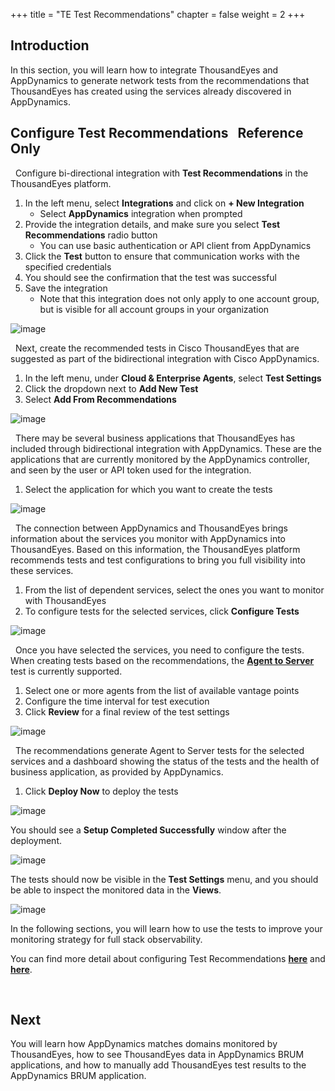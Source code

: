 +++
title = "TE Test Recommendations"
chapter = false
weight = 2
+++

## Introduction

In this section, you will learn how to integrate ThousandEyes and AppDynamics to generate network tests from the recommendations that ThousandEyes has created using the services already discovered in AppDynamics.

## Configure Test Recommendations &nbsp;<span style="color: #ff9900;"><i class='fas fa-cog fa-spin fa-sm'></i></span>&nbsp;Reference Only&nbsp;<span style="color: #ff9900;"><i class='fas fa-cog fa-spin fa-sm'></i></span>

<span style="color: #143c76;"><i class='fas fa-circle fa-sm'></i></span>&nbsp; Configure bi-directional integration with **Test Recommendations** in the ThousandEyes platform.

1. In the left menu, select **Integrations** and click on **+ New Integration**
    - Select **AppDynamics** integration when prompted
2. Provide the integration details, and make sure you select **Test Recommendations** radio button
    - You can use basic authentication or API client from AppDynamics
3. Click the **Test** button to ensure that communication works with the specified credentials
4. You should see the confirmation that the test was successful
5. Save the integration
    - Note that this integration does not only apply to one account group, but is visible for all account groups in your organization

![image](/images/20_config_overview/test_recommendations_1.png)

<span style="color: #143c76;"><i class='fas fa-circle fa-sm'></i></span>&nbsp; Next, create the recommended tests in Cisco ThousandEyes that are suggested as part of the bidirectional integration with Cisco AppDynamics.

1. In the left menu, under **Cloud & Enterprise Agents**, select **Test Settings**
2. Click the dropdown next to **Add New Test**
3. Select **Add From Recommendations**

![image](/images/20_config_overview/test_recommendations_2.png)

<span style="color: #143c76;"><i class='fas fa-circle fa-sm'></i></span>&nbsp; There may be several business applications that ThousandEyes has included through bidirectional integration with AppDynamics. These are the applications that are currently monitored by the AppDynamics controller, and seen by the user or API token used for the integration.

1. Select the application for which you want to create the tests

![image](/images/20_config_overview/test_recommendations_3.png)

<span style="color: #143c76;"><i class='fas fa-circle fa-sm'></i></span>&nbsp; The connection between AppDynamics and ThousandEyes brings information about the services you monitor with AppDynamics into ThousandEyes. Based on this information, the ThousandEyes platform recommends tests and test configurations to bring you full visibility into these services.

1. From the list of dependent services, select the ones you want to monitor with ThousandEyes
2. To configure tests for the selected services, click **Configure Tests**

![image](/images/20_config_overview/test_recommendations_4.png)

<span style="color: #143c76;"><i class='fas fa-circle fa-sm'></i></span>&nbsp; Once you have selected the services, you need to configure the tests. When creating tests based on the recommendations, the <a href="https://docs.thousandeyes.com/product-documentation/internet-and-wan-monitoring/tests/working-with-test-settings#network-layer-tests" target="_blank">**Agent to Server**</a> test is currently supported.

1. Select one or more agents from the list of available vantage points
2. Configure the time interval for test execution
3. Click **Review** for a final review of the test settings

![image](/images/20_config_overview/test_recommendations_5.png)


<span style="color: #143c76;"><i class='fas fa-circle fa-sm'></i></span>&nbsp; The recommendations generate Agent to Server tests for the selected services and a dashboard showing the status of the tests and the health of business application, as provided by AppDynamics.

1. Click **Deploy Now** to deploy the tests

![image](/images/20_config_overview/test_recommendations_6.png)

You should see a **Setup Completed Successfully** window after the deployment.

![image](/images/20_config_overview/test_recommendations_7.png)

The tests should now be visible in the **Test Settings** menu, and you should be able to inspect the monitored data in the **Views**.

![image](/images/20_config_overview/test_recommendations_8.png)

In the following sections, you will learn how to use the tests to improve your monitoring strategy for full stack observability.


You can find more detail about configuring Test Recommendations <a href="https://docs.thousandeyes.com/product-documentation/integration-guides/appdynamics#creating-your-integration" target="_blank">**here**</a> and <a href="https://docs.thousandeyes.com/product-documentation/integration-guides/appdynamics#creating-recommended-tests" target="_blank">**here**</a>.

<br>


## Next <span style="color: #143c76;"><i class='fas fa-cog fa-spin fa-sm'></i></span>&nbsp;

You will learn how AppDynamics matches domains monitored by ThousandEyes, how to see ThousandEyes data in AppDynamics BRUM applications, and how to manually add ThousandEyes test results to the AppDynamics BRUM application.

<br>
